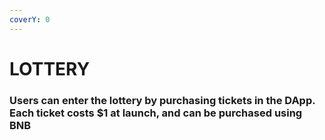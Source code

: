 ```yaml
---
coverY: 0
---
```


# LOTTERY

### Users can enter the lottery by purchasing tickets in the DApp. Each ticket costs $1 at launch, and can be purchased using BNB
